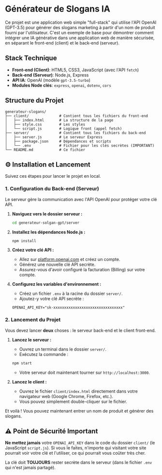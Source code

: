 
# Générateur de Slogans IA

Ce projet est une application web simple "full-stack" qui utilise l'API OpenAI (GPT-3.5) pour générer des slogans marketing à partir d'un nom de produit fourni par l'utilisateur.
C'est un exemple de base pour démontrer comment intégrer une IA générative dans une application web de manière sécurisée, en séparant le front-end (client) et le back-end (serveur).

## Stack Technique

  * **Front-end (Client)**: HTML5, CSS3, JavaScript (avec l'API `fetch`)
  * **Back-end (Serveur)**: Node.js, Express
  * **API IA**: OpenAI (modèle `gpt-3.5-turbo`)
  * **Modules Node clés**: `express`, `openai`, `dotenv`, `cors`

## Structure du Projet

```
generateur-slogans/
├── client/              # Contient tous les fichiers du front-end
│   ├── index.html       # La structure de la page
│   ├── style.css        # Les styles
│   └── script.js        # Logique front (appel fetch)
├── server/              # Contient tous les fichiers du back-end
│   ├── server.js        # Le serveur Express
│   ├── package.json     # Dépendances et scripts
│   └── .env             # Fichier pour les clés secrètes (IMPORTANT)
└── README.md            # Ce fichier
```

## ⚙️ Installation et Lancement

Suivez ces étapes pour lancer le projet en local.

### 1\. Configuration du Back-end (Serveur)

Le serveur gère la communication avec l'API OpenAI pour protéger votre clé API.

1.  **Naviguez vers le dossier serveur :**

    ```bash
    cd generateur-solgan-gpt/server
    ```

2.  **Installez les dépendances Node.js :**

    ```bash
    npm install
    ```

3.  **Créez votre clé API :**

      * Allez sur [platform.openai.com](https://platform.openai.com/) et créez un compte.
      * Générez une nouvelle clé API secrète.
      * Assurez-vous d'avoir configuré la facturation (Billing) sur votre compte.

4.  **Configurez les variables d'environnement :**

      * Créez un fichier `.env` à la racine du dossier `server/`.
      * Ajoutez-y votre clé API secrète :

    <!-- end list -->

    ```
    OPENAI_API_KEY="sk-xxxxxxxxxxxxxxxxxxxxxxxxxxxxxxxx"
    ```

### 2\. Lancement du Projet

Vous devez lancer **deux** choses : le serveur back-end et le client front-end.

1.  **Lancez le serveur :**

      * Ouvrez un terminal dans le dossier `server/`.
      * Exécutez la commande :

    <!-- end list -->

    ```bash
    npm start
    ```

      * Votre serveur doit maintenant tourner sur `http://localhost:3000`.

2.  **Lancez le client :**

      * Ouvrez le fichier `client/index.html` directement dans votre navigateur web (Google Chrome, Firefox, etc.).
      * Vous pouvez simplement double-cliquer sur le fichier.

Et voilà \! Vous pouvez maintenant entrer un nom de produit et générer des slogans.

## ⚠️ Point de Sécurité Important

**Ne mettez jamais** votre `OPENAI_API_KEY` dans le code du dossier `client/` (le JavaScript `script.js`). Si vous le faites, n'importe qui visitant votre site pourrait voir votre clé et l'utiliser, ce qui pourrait vous coûter très cher.

La clé doit **TOUJOURS** rester secrète dans le serveur (dans le fichier `.env` qui n'est jamais partagé).
